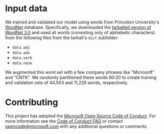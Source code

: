 
# Input data

We trained and validated our model using words from Princeton University's [WordNet](http://wordnet.princeton.edu) database. Specifically, we downloaded the [tarballed version of WordNet 3.0](http://wordnetcode.princeton.edu/3.0/WordNet-3.0.tar.gz) and used all words (consisting only of alphabetic characters) from the following files from the tarball's `dict` subfolder:
- `data.adj`
- `data.adv`
- `data.verb`
- `data.noun`

We augmented this word set with a few company phrases like "Microsoft" and "CNTK". We randomly partitioned these words 80:20 to create training and validation sets of 44,503 and 11,226 words, respectively.

# Contributing

This project has adopted the [Microsoft Open Source Code of Conduct](https://opensource.microsoft.com/codeofconduct/). For more information see the [Code of Conduct FAQ](https://opensource.microsoft.com/codeofconduct/faq/) or contact [opencode@microsoft.com](mailto:opencode@microsoft.com) with any additional questions or comments.

